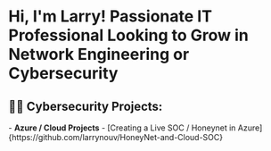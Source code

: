 <h1>Hi, I'm Larry! Passionate IT Professional Looking to Grow in Network Engineering or Cybersecurity</h1>

<h2>👨‍💻 Cybersecurity Projects:</h2>
- <b>Azure / Cloud Projects</b>
  - [Creating a Live SOC / Honeynet in Azure] {https://github.com/larrynouv/HoneyNet-and-Cloud-SOC}






